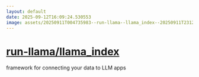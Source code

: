 ```yaml
---
layout: default
date: 2025-09-12T16:09:24.530553
image: assets/20250911T004735983--run-llama--llama_index--20250911T231247280--cropped.png
---
```


# [run-llama/llama_index](https://github.com/run-llama/llama_index)

framework for connecting your data to LLM apps
